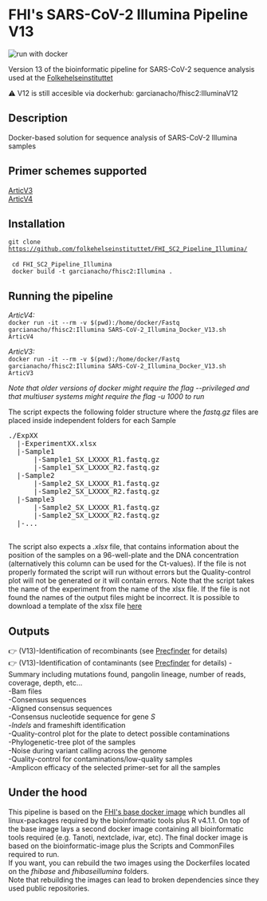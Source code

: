 # FHI's SARS-CoV-2 Illumina Pipeline V13
![run with docker](https://img.shields.io/badge/run%20with-docker-0db7ed?labelColor=000000&logo=docker)
   
Version 13 of the bioinformatic pipeline for SARS-CoV-2 sequence analysis used at the [Folkehelseinstituttet](https://www.fhi.no)    
   
:warning: V12 is still accesible via dockerhub: garcianacho/fhisc2:IlluminaV12

## Description
Docker-based solution for sequence analysis of SARS-CoV-2 Illumina samples 

## Primer schemes supported
[ArticV3](https://github.com/artic-network/artic-ncov2019/tree/master/primer_schemes/nCoV-2019/V3)   
[ArticV4](https://github.com/artic-network/artic-ncov2019/tree/master/primer_schemes/nCoV-2019/V4)   

## Installation
<code>git clone https://github.com/folkehelseinstituttet/FHI_SC2_Pipeline_Illumina/ </code>  
<code> cd FHI_SC2_Pipeline_Illumina </code>   
<code> docker build -t garcianacho/fhisc2:Illumina . </code>
 
## Running the pipeline
*ArticV4:*   
<code>docker run -it --rm -v $(pwd):/home/docker/Fastq garcianacho/fhisc2:Illumina SARS-CoV-2_Illumina_Docker_V13.sh ArticV4</code>    
   
*ArticV3:*   
<code>docker run -it --rm -v $(pwd):/home/docker/Fastq garcianacho/fhisc2:Illumina SARS-CoV-2_Illumina_Docker_V13.sh ArticV3</code>

*Note that older versions of docker might require the flag --privileged and that multiuser systems might require the flag -u 1000 to run*

The script expects the following folder structure where the *fastq.gz* files are placed inside independent folders for each Sample
   
<pre>
./ExpXX    
  |-ExperimentXX.xlsx      
  |-Sample1     
      |-Sample1_SX_LXXXX_R1.fastq.gz       
      |-Sample1_SX_LXXXX_R2.fastq.gz      
  |-Sample2      
      |-Sample2_SX_LXXXX_R1.fastq.gz   
      |-Sample2_SX_LXXXX_R2.fastq.gz   
  |-Sample3   
      |-Sample2_SX_LXXXX_R1.fastq.gz   
      |-Sample2_SX_LXXXX_R2.fastq.gz
  |-...   

</pre>
   
The script also expects a *.xlsx* file, that contains information about the position of the samples on a 96-well-plate and the DNA concentration (alternatively this column can be used for the Ct-values).
If the file is not properly formated the script will run without errors but the Quality-control plot will not be generated or it will contain errors. 
Note that the script takes the name of the experiment from the name of the xlsx file. If the file is not found the names of the output files might be incorrect. 
It is possible to download a template of the xlsx file [here](https://github.com/garcia-nacho/FHI_SC2_Pipeline_Illumina/blob/master/Template_FHISC2_Illumina.xlsx?raw=true)

## Outputs
:point_right: (V13)-Identification of recombinants (see [Precfinder](https://github.com/garcia-nacho/Precfinder) for details)   
:point_right: (V13)-Identification of contaminants (see [Precfinder](https://github.com/garcia-nacho/Precfinder) for details)
-Summary including mutations found, pangolin lineage, number of reads, coverage, depth, etc...   
-Bam files   
-Consensus sequences   
-Aligned consensus sequences   
-Consensus nucleotide sequence for gene *S*   
-*Indels* and frameshift identification   
-Quality-control plot for the plate to detect possible contaminations   
-Phylogenetic-tree plot of the samples   
-Noise during variant calling across the genome   
-Quality-control for contaminations/low-quality samples   
-Amplicon efficacy of the selected primer-set for all the samples   

## Under the hood   
This pipeline is based on the [FHI's base docker image](https://github.com/garcia-nacho/fhibase) which bundles all linux-packages required by the bioinformatic tools plus R v4.1.1. On top of the base image lays a second docker image containing all bioinformatic tools required (e.g. Tanoti, nextclade, ivar, etc). The final docker image is based on the bioinformatic-image plus the Scripts and CommonFiles required to run.   
If you want, you can rebuild the two images using the Dockerfiles located on the *fhibase* and *fhibaseillumina* folders.    
Note that rebuilding the images can lead to broken dependencies since they used public repositories.   
